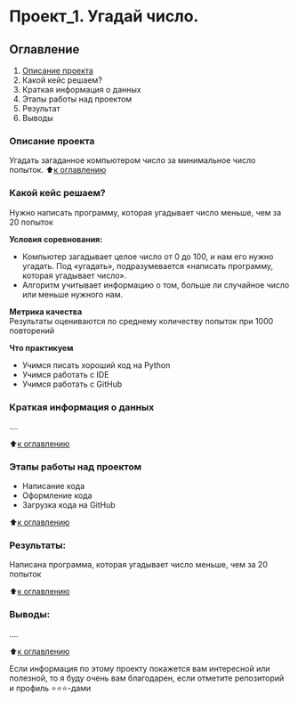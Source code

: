 # Проект_1. Угадай число.

## Оглавление
1. [Описание проекта](https://github.com/Yul-Art/SF-DS1/blob/main/Project_1/README.md#описание-проекта)
2. Какой кейс решаем?
3. Краткая информация о данных
4. Этапы работы над проектом
5. Результат
6. Выводы

### Описание проекта
Угадать загаданное компьютером число за минимальное число попыток.
:arrow_up:[к оглавлению](https://github.com/Yul-Art/SF-DS1/blob/main/Project_0/README.md#оглавление)

### Какой кейс решаем?    
Нужно написать программу, которая угадывает число меньше, чем за 20 попыток

**Условия соревнования:**  
- Компьютер загадывает целое число от 0 до 100, и нам его нужно угадать. Под «угадать», подразумевается «написать программу, которая угадывает число».
- Алгоритм учитывает информацию о том, больше ли случайное число или меньше нужного нам.

**Метрика качества**     
Результаты оцениваются по среднему количеству попыток при 1000 повторений

**Что практикуем**     
* Учимся писать хороший код на Python
* Учимся работать с IDE
* Учимся работать с GitHub

### Краткая информация о данных
....
  
:arrow_up:[к оглавлению](https://github.com/Yul-Art/SF-DS1/blob/main/Project_1/README.md#оглавление)

### Этапы работы над проектом  
* Написание кода
* Оформление кода
* Загрузка кода на GitHub 

:arrow_up:[к оглавлению](https://github.com/Yul-Art/SF-DS1/blob/main/Project_1/README.md#оглавление)

### Результаты:  
Написана программа, которая угадывает число меньше, чем за 20 попыток

:arrow_up:[к оглавлению](https://github.com/Yul-Art/SF-DS1/blob/main/Project_0/README.md#оглавление)

### Выводы:  
....

:arrow_up:[к оглавлению](https://github.com/Yul-Art/SF-DS1/blob/main/Project_0/README.md#оглавление)


Если информация по этому проекту покажется вам интересной или полезной, то я буду очень вам благодарен, если отметите репозиторий и профиль ⭐️⭐️⭐️-дами